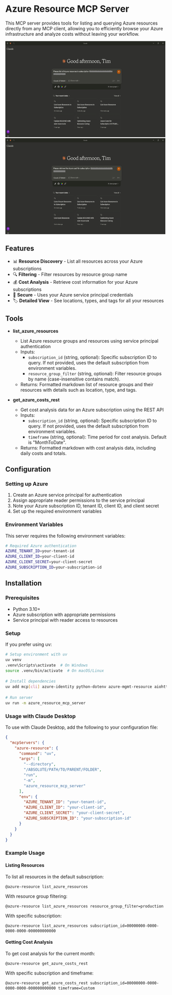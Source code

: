 # Azure Resource MCP Server
This MCP server provides tools for listing and querying Azure resources directly from any MCP client, allowing you to efficiently browse your Azure infrastructure and analyze costs without leaving your workflow.

<img src="image/list_azure_resources.gif" width="500" height="300" />
<img src="image/get_azure_costs_rest.gif" width="500" height="300" />

## Features

- 📊 **Resource Discovery** - List all resources across your Azure subscriptions
- 🔍 **Filtering** - Filter resources by resource group name
- 💰 **Cost Analysis** - Retrieve cost information for your Azure subscriptions
- 🔐 **Secure** - Uses your Azure service principal credentials
- 🏷️ **Detailed View** - See locations, types, and tags for all your resources

## Tools

- **list_azure_resources**
  - List Azure resource groups and resources using service principal authentication
  - Inputs:
    - `subscription_id` (string, optional): Specific subscription ID to query. If not provided, uses the default subscription from environment variables.
    - `resource_group_filter` (string, optional): Filter resource groups by name (case-insensitive contains match).
  - Returns: Formatted markdown list of resource groups and their resources with details such as location, type, and tags.

- **get_azure_costs_rest**
  - Get cost analysis data for an Azure subscription using the REST API
  - Inputs:
    - `subscription_id` (string, optional): Specific subscription ID to query. If not provided, uses the default subscription from environment variables.
    - `timeframe` (string, optional): Time period for cost analysis. Default is "MonthToDate".
  - Returns: Formatted markdown with cost analysis data, including daily costs and totals.

## Configuration

### Setting up Azure

1. Create an Azure service principal for authentication
2. Assign appropriate reader permissions to the service principal
3. Note your Azure subscription ID, tenant ID, client ID, and client secret
4. Set up the required environment variables

### Environment Variables

This server requires the following environment variables:

```bash
# Required Azure authentication
AZURE_TENANT_ID=your-tenant-id
AZURE_CLIENT_ID=your-client-id
AZURE_CLIENT_SECRET=your-client-secret
AZURE_SUBSCRIPTION_ID=your-subscription-id
```

## Installation

### Prerequisites

- Python 3.10+
- Azure subscription with appropriate permissions
- Service principal with reader access to resources

### Setup

If you prefer using uv:

```bash
# Setup environment with uv
uv venv
.venv\Scripts\activate  # On Windows
source .venv/bin/activate  # On macOS/Linux

# Install dependencies
uv add mcp[cli] azure-identity python-dotenv azure-mgmt-resource aiohttp

# Run server
uv run -m azure_resource_mcp_server
```

### Usage with Claude Desktop

To use with Claude Desktop, add the following to your configuration file:

```json
{
  "mcpServers": {
    "azure-resource": {
      "command": "uv",
      "args": [
        "--directory",
        "/ABSOLUTE/PATH/TO/PARENT/FOLDER",
        "run",
        "-m",
        "azure_resource_mcp_server"
      ],
      "env": {
        "AZURE_TENANT_ID": "your-tenant-id",
        "AZURE_CLIENT_ID": "your-client-id",
        "AZURE_CLIENT_SECRET": "your-client-secret",
        "AZURE_SUBSCRIPTION_ID": "your-subscription-id"
      }
    }
  }
}
```

### Example Usage

#### Listing Resources

To list all resources in the default subscription:

```
@azure-resource list_azure_resources
```

With resource group filtering:

```
@azure-resource list_azure_resources resource_group_filter=production
```

With specific subscription:

```
@azure-resource list_azure_resources subscription_id=00000000-0000-0000-0000-000000000000
```

#### Getting Cost Analysis

To get cost analysis for the current month:

```
@azure-resource get_azure_costs_rest
```

With specific subscription and timeframe:

```
@azure-resource get_azure_costs_rest subscription_id=00000000-0000-0000-0000-000000000000 timeframe=Custom
```
